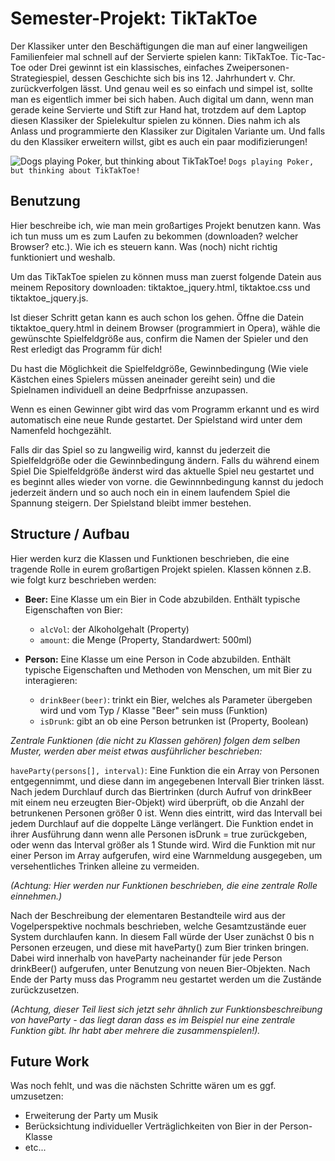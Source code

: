 # Semester-Projekt: TikTakToe

Der Klassiker unter den Beschäftigungen die man auf einer langweiligen Familienfeier mal schnell auf der Servierte spielen kann: TikTakToe. Tic-Tac-Toe oder Drei gewinnt ist ein klassisches, einfaches Zweipersonen-Strategiespiel, dessen Geschichte sich bis ins 12. Jahrhundert v. Chr. zurückverfolgen lässt. Und genau weil es so einfach und simpel ist, sollte man es eigentlich immer bei sich haben. Auch digital um dann, wenn man gerade keine Servierte und Stift zur Hand hat, trotzdem auf dem Laptop diesen Klassiker der Spielekultur spielen zu können. Dies nahm ich als Anlass und programmierte den Klassiker zur Digitalen Variante um. Und falls du den Klassiker erweitern willst, gibt es auch ein paar modifizierungen! 

![Dogs playing Poker, but thinking about TikTakToe!](https://pnimg.net/w/articles/4/564/fa0ba0726d.png)
```Dogs playing Poker, but thinking about TikTakToe!```

## Benutzung

Hier beschreibe ich, wie man mein großartiges Projekt benutzen kann. Was ich tun muss um es zum Laufen zu bekommen (downloaden? welcher Browser? etc.). Wie ich es steuern kann. Was (noch) nicht richtig funktioniert und weshalb.

Um das TikTakToe spielen zu können muss man zuerst folgende Datein aus meinem Repository downloaden: tiktaktoe_jquery.html, tiktaktoe.css und tiktaktoe_jquery.js.

Ist dieser Schritt getan kann es auch schon los gehen. Öffne die Datein tiktaktoe_query.html in deinem Browser (programmiert in Opera), wähle die gewünschte Spielfeldgröße aus, confirm die Namen der Spieler und den Rest erledigt das Programm für dich! 

Du hast die Möglichkeit die Spielfeldgröße, Gewinnbedingung (Wie viele Kästchen eines Spielers müssen aneinader gereiht sein) und die Spielnamen individuell an deine Bedprfnisse anzupassen.

Wenn es einen Gewinner gibt wird das vom Programm erkannt und es wird automatisch eine neue Runde gestartet. Der Spielstand wird unter dem Namenfeld hochgezählt.

Falls dir das Spiel so zu langweilig wird, kannst du jederzeit die Spielfeldgröße oder die Gewinnbedingung ändern. Falls du während einem Spiel Die Spielfeldgröße änderst wird das aktuelle Spiel neu gestartet und es beginnt alles wieder von vorne. die Gewinnnbedingung kannst du jedoch jederzeit ändern und so auch noch ein in einem laufendem Spiel die Spannung steigern. Der Spielstand bleibt immer bestehen. 

## Structure / Aufbau

Hier werden kurz die Klassen und Funktionen beschrieben, die eine tragende Rolle in eurem großartigen Projekt spielen. 
Klassen können z.B. wie folgt kurz beschrieben werden:

* **Beer:** Eine Klasse um ein Bier in Code abzubilden. Enthält typische Eigenschaften von Bier:
  * `alcVol`: der Alkoholgehalt (Property)
  * `amount`: die Menge (Property, Standardwert: 500ml)

* **Person:** Eine Klasse um eine Person in Code abzubilden. Enthält typische Eigenschaften und Methoden von Menschen, um mit Bier zu interagieren:
  * `drinkBeer(beer)`: trinkt ein Bier, welches als Parameter übergeben wird und vom Typ / Klasse "Beer" sein muss (Funktion)
  * `isDrunk`: gibt an ob eine Person betrunken ist (Property, Boolean)

_Zentrale Funktionen (die nicht zu Klassen gehören) folgen dem selben Muster, werden aber meist etwas ausführlicher beschrieben:_

`haveParty(persons[], interval)`: Eine Funktion die ein Array von Personen entgegennimmt, und diese dann im angegebenen Intervall Bier trinken lässt. Nach jedem Durchlauf durch das Biertrinken (durch Aufruf von drinkBeer mit einem neu erzeugten Bier-Objekt) wird überprüft, ob die Anzahl der betrunkenen Personen größer 0 ist. Wenn dies eintritt, wird das Intervall bei jedem Durchlauf auf die doppelte Länge verlängert. Die Funktion endet in ihrer Ausführung dann wenn alle Personen isDrunk = true zurückgeben, oder wenn das Interval größer als 1 Stunde wird. Wird die Funktion mit nur einer Person im Array aufgerufen, wird eine Warnmeldung ausgegeben, um versehentliches Trinken alleine zu vermeiden. 

_(Achtung: Hier werden nur Funktionen beschrieben, die eine zentrale Rolle einnehmen.)_

Nach der Beschreibung der elementaren Bestandteile wird aus der Vogelperspektive nochmals beschrieben, welche Gesamtzustände euer System durchlaufen kann. In diesem Fall würde der User zunächst 0 bis n Personen erzeugen, und diese mit haveParty() zum Bier trinken bringen.  Dabei wird innerhalb von haveParty nacheinander für jede Person drinkBeer() aufgerufen, unter Benutzung von neuen Bier-Objekten. Nach Ende der Party muss das Programm neu gestartet werden um die Zustände zurückzusetzen.

_(Achtung, dieser Teil liest sich jetzt sehr ähnlich zur Funktionsbeschreibung von haveParty - das liegt daran dass es im Beispiel nur eine zentrale Funktion gibt. Ihr habt aber mehrere die zusammenspielen!)._

## Future Work

Was noch fehlt, und was die nächsten Schritte wären um es ggf. umzusetzen:
* Erweiterung der Party um Musik
* Berücksichtung individueller Verträglichkeiten von Bier in der Person-Klasse
* etc...
